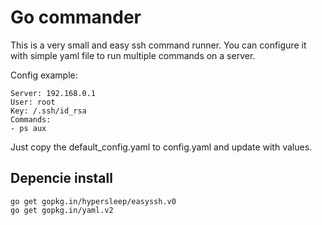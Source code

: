 # Go commander

This is a very small and easy ssh command runner.
You can configure it with simple yaml file to run multiple commands on a server.

Config example:

```
Server: 192.168.0.1
User: root
Key: /.ssh/id_rsa
Commands: 
- ps aux
```

Just copy the default_config.yaml to config.yaml and update with values.

## Depencie install

```
go get gopkg.in/hypersleep/easyssh.v0
go get gopkg.in/yaml.v2
```
